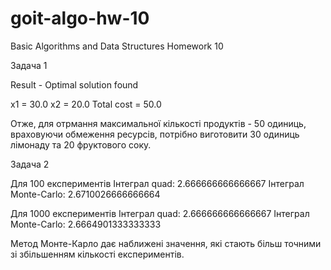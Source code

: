 # goit-algo-hw-10
Basic Algorithms and Data Structures Homework 10

Задача 1

Result - Optimal solution found

x1 = 30.0
x2 = 20.0
Total cost = 50.0

Отже, для отрмання максимальної кількості продуктів - 50 одиниць, враховуючи обмеження ресурсів, потрібно виготовити 30 одиниць лімонаду та 20 фруктового соку.

Задача 2

Для 100 експериментів
Інтеграл quad:  2.666666666666667
Інтеграл Monte-Carlo:  2.6710026666666664

Для 1000 експериментів
Інтеграл quad:  2.666666666666667
Інтеграл Monte-Carlo:  2.6664901333333333

Метод Монте-Карло дає наближені значення, які стають більш точними зі збільшенням кількості експериментів.

